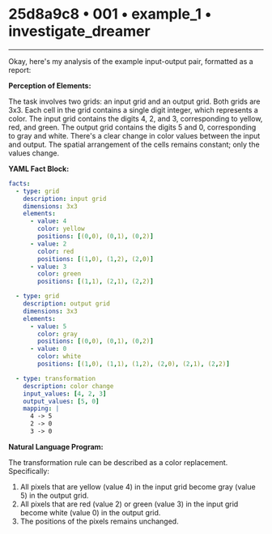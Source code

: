 # 25d8a9c8 • 001 • example_1 • investigate_dreamer

---
Okay, here's my analysis of the example input-output pair, formatted as a report:

**Perception of Elements:**

The task involves two grids: an input grid and an output grid. Both grids are 3x3. Each cell in the grid contains a single digit integer, which represents a color. The input grid contains the digits 4, 2, and 3, corresponding to yellow, red, and green. The output grid contains the digits 5 and 0, corresponding to gray and white. There's a clear change in color values between the input and output. The spatial arrangement of the cells remains constant; only the values change.

**YAML Fact Block:**



```yaml
facts:
  - type: grid
    description: input grid
    dimensions: 3x3
    elements:
      - value: 4
        color: yellow
        positions: [(0,0), (0,1), (0,2)]
      - value: 2
        color: red
        positions: [(1,0), (1,2), (2,0)]
      - value: 3
        color: green
        positions: [(1,1), (2,1), (2,2)]

  - type: grid
    description: output grid
    dimensions: 3x3
    elements:
      - value: 5
        color: gray
        positions: [(0,0), (0,1), (0,2)]
      - value: 0
        color: white
        positions: [(1,0), (1,1), (1,2), (2,0), (2,1), (2,2)]

  - type: transformation
    description: color change
    input_values: [4, 2, 3]
    output_values: [5, 0]
    mapping: |
      4 -> 5
      2 -> 0
      3 -> 0
```



**Natural Language Program:**

The transformation rule can be described as a color replacement.  Specifically:

1.  All pixels that are yellow (value 4) in the input grid become gray (value 5) in the output grid.
2.  All pixels that are red (value 2) or green (value 3) in the input grid become white (value 0) in the output grid.
3. The positions of the pixels remains unchanged.

